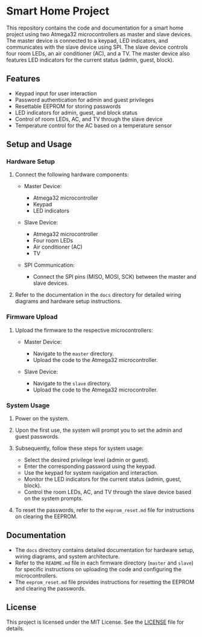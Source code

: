 # Smart Home Project

This repository contains the code and documentation for a smart home project using two Atmega32 microcontrollers as master and slave devices. The master device is connected to a keypad, LED indicators, and communicates with the slave device using SPI. The slave device controls four room LEDs, an air conditioner (AC), and a TV. The master device also features LED indicators for the current status (admin, guest, block).

## Features

- Keypad input for user interaction
- Password authentication for admin and guest privileges
- Resettable EEPROM for storing passwords
- LED indicators for admin, guest, and block status
- Control of room LEDs, AC, and TV through the slave device
- Temperature control for the AC based on a temperature sensor

## Setup and Usage

### Hardware Setup

1. Connect the following hardware components:

   - Master Device:
     - Atmega32 microcontroller
     - Keypad
     - LED indicators

   - Slave Device:
     - Atmega32 microcontroller
     - Four room LEDs
     - Air conditioner (AC)
     - TV

   - SPI Communication:
     - Connect the SPI pins (MISO, MOSI, SCK) between the master and slave devices.

2. Refer to the documentation in the `docs` directory for detailed wiring diagrams and hardware setup instructions.

### Firmware Upload

1. Upload the firmware to the respective microcontrollers:

   - Master Device:
     - Navigate to the `master` directory.
     - Upload the code to the Atmega32 microcontroller.

   - Slave Device:
     - Navigate to the `slave` directory.
     - Upload the code to the Atmega32 microcontroller.

### System Usage

1. Power on the system.

2. Upon the first use, the system will prompt you to set the admin and guest passwords.

3. Subsequently, follow these steps for system usage:

   - Select the desired privilege level (admin or guest).
   - Enter the corresponding password using the keypad.
   - Use the keypad for system navigation and interaction.
   - Monitor the LED indicators for the current status (admin, guest, block).
   - Control the room LEDs, AC, and TV through the slave device based on the system prompts.

4. To reset the passwords, refer to the `eeprom_reset.md` file for instructions on clearing the EEPROM.

## Documentation

- The `docs` directory contains detailed documentation for hardware setup, wiring diagrams, and system architecture.
- Refer to the `README.md` file in each firmware directory (`master` and `slave`) for specific instructions on uploading the code and configuring the microcontrollers.
- The `eeprom_reset.md` file provides instructions for resetting the EEPROM and clearing the passwords.

## License

This project is licensed under the MIT License. See the [LICENSE](LICENSE) file for details.
